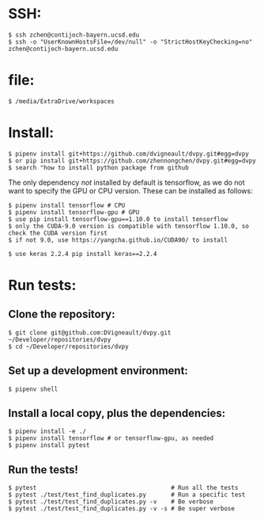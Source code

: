 # SSH:
    $ ssh zchen@contijoch-bayern.ucsd.edu
    $ ssh -o "UserKnownHostsFile=/dev/null" -o "StrictHostKeyChecking=no" zchen@contijoch-bayern.ucsd.edu 

# file:
    $ /media/ExtraDrive/workspaces

# Install:

    $ pipenv install git+https://github.com/dvigneault/dvpy.git#egg=dvpy
    $ or pip install git+https://github.com/zhennongchen/dvpy.git#egg=dvpy
    $ search "how to install python package from github

The only dependency *not* installed by default is tensorflow, as we do not want to specify the GPU or CPU version.  These can be installed as follows:

    $ pipenv install tensorflow # CPU
    $ pipenv install tensorflow-gpu # GPU
    $ use pip install tensorflow-gpu==1.10.0 to install tensorflow
    $ only the CUDA-9.0 version is compatible with tensorflow 1.10.0, so check the CUDA version first
    $ if not 9.0, use https://yangcha.github.io/CUDA90/ to install

    $ use keras 2.2.4 pip install keras==2.2.4
# Run tests:

## Clone the repository:

    $ git clone git@github.com:DVigneault/dvpy.git ~/Developer/repositories/dvpy
    $ cd ~/Developer/repositories/dvpy

## Set up a development environment:
    $ pipenv shell

## Install a local copy, plus the dependencies:

    $ pipenv install -e ./
    $ pipenv install tensorflow # or tensorflow-gpu, as needed
    $ pipenv install pytest

## Run the tests!

    $ pytest                                      # Run all the tests
    $ pytest ./test/test_find_duplicates.py       # Run a specific test
    $ pytest ./test/test_find_duplicates.py -v    # Be verbose
    $ pytest ./test/test_find_duplicates.py -v -s # Be super verbose

